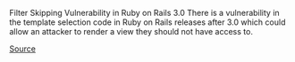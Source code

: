 Filter Skipping Vulnerability in Ruby on Rails 3.0
There is a vulnerability in the template selection code in Ruby on Rails releases after 3.0 which could allow an attacker to render a view they should not have access to.

[Source](https://groups.google.com/d/topic/rubyonrails-security/NCCsca7TEtY/discussion)
